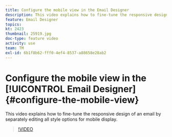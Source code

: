 ```yaml
---
title: Configure the mobile view in the Email Designer
description: This video explains how to fine-tune the responsive design of an email in Adobe Campaign Standard (ACS) by separately editing all style options for mobile display.
feature: Email Designer
topics: 
kt: 2423
thumbnail: 25919.jpg
doc-type: feature video
activity: use
team: TM
exl-id: 6b1f8b62-fff0-4ef4-8537-a88658e28ab2
---
```

# Configure the mobile view in the [!UICONTROL Email Designer] {#configure-the-mobile-view}

This video explains how to fine-tune the responsive design of an email by separately editing all style options for mobile display.

>[!VIDEO](https://video.tv.adobe.com/v/25919?quality=12)
